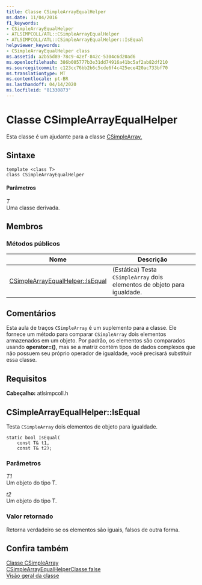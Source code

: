 ```yaml
---
title: Classe CSimpleArrayEqualHelper
ms.date: 11/04/2016
f1_keywords:
- CSimpleArrayEqualHelper
- ATLSIMPCOLL/ATL::CSimpleArrayEqualHelper
- ATLSIMPCOLL/ATL::CSimpleArrayEqualHelper::IsEqual
helpviewer_keywords:
- CSimpleArrayEqualHelper class
ms.assetid: a2b55d89-78c9-42ef-842c-5304c6d20ad6
ms.openlocfilehash: 386b005777b3e31dd74916a41bc5af2ab82df210
ms.sourcegitcommit: c123cc76bb2b6c5cde6f4c425ece420ac733bf70
ms.translationtype: MT
ms.contentlocale: pt-BR
ms.lasthandoff: 04/14/2020
ms.locfileid: "81330873"
---
```

# <a name="csimplearrayequalhelper-class"></a>Classe CSimpleArrayEqualHelper

Esta classe é um ajudante para a classe [CSimpleArray.](../../atl/reference/csimplearray-class.md)

## <a name="syntax"></a>Sintaxe

```
template <class T>
class CSimpleArrayEqualHelper
```

#### <a name="parameters"></a>Parâmetros

*T*<br/>
Uma classe derivada.

## <a name="members"></a>Membros

### <a name="public-methods"></a>Métodos públicos

|Nome|Descrição|
|----------|-----------------|
|[CSimpleArrayEqualHelper::IsEqual](#isequal)|(Estática) Testa `CSimpleArray` dois elementos de objeto para igualdade.|

## <a name="remarks"></a>Comentários

Esta aula de traços `CSimpleArray` é um suplemento para a classe. Ele fornece um método para comparar `CSimpleArray` dois elementos armazenados em um objeto. Por padrão, os elementos são comparados usando **operator=()**, mas se a matriz contém tipos de dados complexos que não possuem seu próprio operador de igualdade, você precisará substituir essa classe.

## <a name="requirements"></a>Requisitos

**Cabeçalho:** atlsimpcoll.h

## <a name="csimplearrayequalhelperisequal"></a><a name="isequal"></a>CSimpleArrayEqualHelper::IsEqual

Testa `CSimpleArray` dois elementos de objeto para igualdade.

```
static bool IsEqual(
    const T& t1,
    const T& t2);
```

### <a name="parameters"></a>Parâmetros

*T1*<br/>
Um objeto do tipo T.

*t2*<br/>
Um objeto do tipo T.

### <a name="return-value"></a>Valor retornado

Retorna verdadeiro se os elementos são iguais, falsos de outra forma.

## <a name="see-also"></a>Confira também

[Classe CSimpleArray](../../atl/reference/csimplearray-class.md)<br/>
[CSimpleArrayEqualHelperClasse false](../../atl/reference/csimplearrayequalhelperfalse-class.md)<br/>
[Visão geral da classe](../../atl/atl-class-overview.md)
